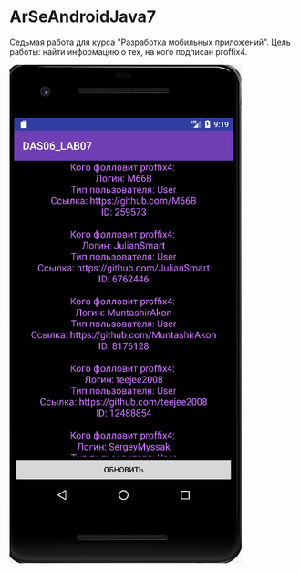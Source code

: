 # ArSeAndroidJava7

Седьмая работа для курса "Разработка мобильных приложений". Цель работы: найти информацию о тех, на кого подписан proffix4.

![Screenshot](screen.PNG)
